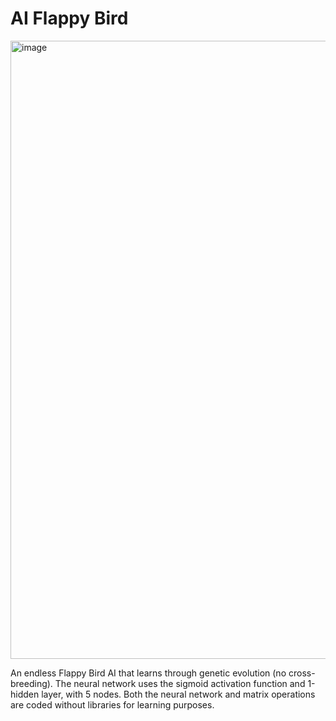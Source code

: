 # AI Flappy Bird

<img width="989" alt="image" src="https://user-images.githubusercontent.com/54029493/193502918-c0a4db3c-960e-409c-8a82-a991878a7a46.png">

An endless Flappy Bird AI that learns through genetic evolution (no cross-breeding). The neural network uses the sigmoid activation function and 
1-hidden layer, with 5 nodes. Both the neural network and matrix operations are coded without libraries for learning purposes.

